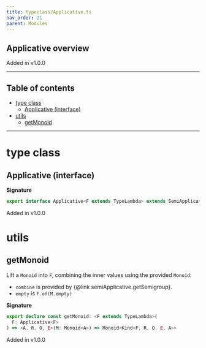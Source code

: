 ```yaml
---
title: typeclass/Applicative.ts
nav_order: 21
parent: Modules
---
```


## Applicative overview

Added in v1.0.0

---

<h2 class="text-delta">Table of contents</h2>

- [type class](#type-class)
  - [Applicative (interface)](#applicative-interface)
- [utils](#utils)
  - [getMonoid](#getmonoid)

---

# type class

## Applicative (interface)

**Signature**

```ts
export interface Applicative<F extends TypeLambda> extends SemiApplicative<F>, Product<F> {}
```

Added in v1.0.0

# utils

## getMonoid

Lift a `Monoid` into `F`, combining the inner values using the provided `Monoid`:

- `combine` is provided by {@link semiApplicative.getSemigroup}.
- `empty` is `F.of(M.empty)`

**Signature**

```ts
export declare const getMonoid: <F extends TypeLambda>(
  F: Applicative<F>
) => <A, R, O, E>(M: Monoid<A>) => Monoid<Kind<F, R, O, E, A>>
```

Added in v1.0.0
